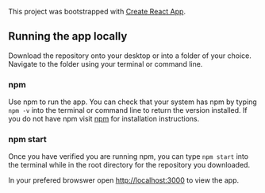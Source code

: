 This project was bootstrapped with [Create React App](https://github.com/facebook/create-react-app).

## Running the app locally

Download the repository onto your desktop or into a folder of your choice. Navigate to the folder using your terminal or command line.

### npm

Use npm to run the app. You can check that your system has npm by typing `npm -v` into the terminal or command line to return the version installed. If you do not have npm visit [npm](https://www.npmjs.com/get-npm) for installation instructions.

### npm start

Once you have verified you are running npm, you can type `npm start` into the terminal while in the root directory for the repository you downloaded. 

In your prefered browswer open [http://localhost:3000](http://localhost:3000) to view the app.